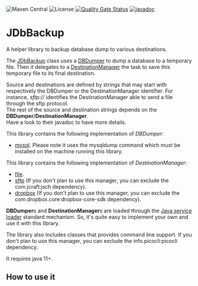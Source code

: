 ![Maven Central](https://img.shields.io/maven-central/v/com.fathzer/jdbbackup)
![License](https://img.shields.io/badge/license-Apache%202.0-brightgreen.svg)
[![Quality Gate Status](https://sonarcloud.io/api/project_badges/measure?project=fathzer_jdbbackup&metric=alert_status)](https://sonarcloud.io/summary/new_code?id=fathzer_jdbbackup)
[![javadoc](https://javadoc.io/badge2/com.fathzer/jdbbackup/javadoc.svg)](https://javadoc.io/doc/com.fathzer/jdbbackup)

# JDbBackup
A helper library to backup database dump to various destinations.

The [JDbBackup](https://javadoc.io/doc/com.fathzer/jdbbackup/com/fathzer/jdbbackup/JDbBackup.html) class uses a [DBDumper](https://javadoc.io/doc/com.fathzer/jdbbackup/com/fathzer/jdbbackup/DBDumper.html) to dump a database to a temporary file. Then it delegates to a [DestinationManager](https://javadoc.io/doc/com.fathzer/jdbbackup/com/fathzer/jdbbackup/DestinationManager.html) the task to save this temporary file to its final destination.

Source and destinations are defined by strings that may start with respectively the DBDumper or the DestinationManager identifier. For instance, *sftp://* identifies the DestinationManager able to send a file through the sftp protocol.  
The rest of the source and destination strings depends on the **DBDumper**/**DestinationManager**.  
Have a look to their javadoc to have more details.

This library contains the following implementation of *DBDumper*:  
* [mysql](https://javadoc.io/doc/com.fathzer/jdbbackup/com/fathzer/jdbbackup/dumpers/MySQLDumper.html). Please note it uses the mysqldump command which must be installed on the machine running this library.

This library contains the following implementation of *DestinationManager*:  
* [file](https://javadoc.io/doc/com.fathzer/jdbbackup/com/fathzer/jdbbackup/managers/local/FileManager.html).
* [sftp](https://javadoc.io/doc/com.fathzer/jdbbackup/com/fathzer/jdbbackup/managers/sftp/SFTPManager.html) (If you don't plan to use this manager, you can exclude the com.jcraft:jsch dependency).
* [dropbox](https://javadoc.io/doc/com.fathzer/jdbbackup/com/fathzer/jdbbackup/managers/dropbox/DropBoxManager.html) (If you don't plan to use this manager, you can exclude the com.dropbox.core:dropbox-core-sdk dependency).

**DBDumper**s and **DestinationManager**s are loaded through the [Java service loader](https://docs.oracle.com/en/java/javase/11/docs/api/java.base/java/util/ServiceLoader.html) standard mechanism. So, it's quite easy to implement your own and use it with this library.

The library also includes classes that provides command line support. If you don't plan to use this manager, you can exclude the info.picocli:picocli dependency.

It requires java 11+.

## How to use it